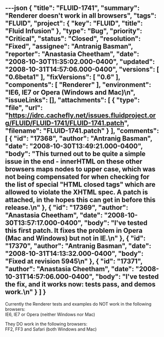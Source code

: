 ---json
{
  "title": "FLUID-1741",
  "summary": "Renderer doesn't work in all browsers",
  "tags": "FLUID",
  "project": {
    "key": "FLUID",
    "title": "Fluid Infusion"
  },
  "type": "Bug",
  "priority": "Critical",
  "status": "Closed",
  "resolution": "Fixed",
  "assignee": "Antranig Basman",
  "reporter": "Anastasia Cheetham",
  "date": "2008-10-30T11:35:02.000-0400",
  "updated": "2008-10-31T14:57:06.000-0400",
  "versions": [
    "0.6beta1"
  ],
  "fixVersions": [
    "0.6"
  ],
  "components": [
    "Renderer"
  ],
  "environment": "IE6, IE7 or Opera (Windows and Mac)\n",
  "issueLinks": [],
  "attachments": [
    {
      "type": "file",
      "url": "https://idrc.cachefly.net/issues.fluidproject.org/FLUID/FLUID-1741/FLUID-1741.patch",
      "filename": "FLUID-1741.patch"
    }
  ],
  "comments": [
    {
      "id": "17368",
      "author": "Antranig Basman",
      "date": "2008-10-30T13:49:21.000-0400",
      "body": "This turned out to be quite a simple issue in the end - innerHTML on these other browsers maps nodes to upper case, which was not being compensated for when checking for the list of special \"HTML closed tags\" which are allowed to violate the XHTML spec. A patch is attached, in the hopes this can get in before this release.\n"
    },
    {
      "id": "17369",
      "author": "Anastasia Cheetham",
      "date": "2008-10-30T13:57:17.000-0400",
      "body": "I've tested this first patch. It fixes the problem in Opera (Mac and Windows) but not in IE.\n"
    },
    {
      "id": "17370",
      "author": "Antranig Basman",
      "date": "2008-10-31T14:13:32.000-0400",
      "body": "Fixed at revision 5945\n"
    },
    {
      "id": "17371",
      "author": "Anastasia Cheetham",
      "date": "2008-10-31T14:57:06.000-0400",
      "body": "I've tested the fix, and it works now: tests pass, and demos work.\n"
    }
  ]
}
---
Currently the Renderer tests and examples do NOT work in the following browsers:\
IE6, IE7 or Opera (neither Windows nor Mac)

They DO work in the following browsers:\
FF2, FF3 and Safari (both Windows and Mac)

        